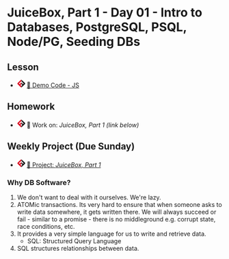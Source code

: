 # JuiceBox, Part 1 - Day 01 - Intro to Databases, PostgreSQL, PSQL, Node/PG, Seeding DBs

## Lesson
<!-- - ![FSA](/logo.png) [📺 Lecture]() -->
- ![FSA](/logo.png) [👾 Demo Code - JS](app.js)

## Homework
- ![FSA](/logo.png) 🔬 Work on: *JuiceBox, Part 1 (link below)*

## Weekly Project (Due Sunday)
- ![FSA](/logo.png) [🔬 Project: *JuiceBox, Part 1*](https://learn.fullstackacademy.com/workshop/5ea5a112454faa0004185c44/content/5ea5a4e6454faa0004185ce1/text)

### Why DB Software?
1. We don't want to deal with it ourselves. We're lazy.
2. ATOMic transactions. Its very hard to ensure that when someone asks to write data somewhere, it gets written there. We will always succeed or fail - similar to a promise - there is no middleground e.g. corrupt state, race conditions, etc.
3. It provides a very simple language for us to write and retrieve data.
   - SQL: Structured Query Language
4. SQL structures relationships between data.
